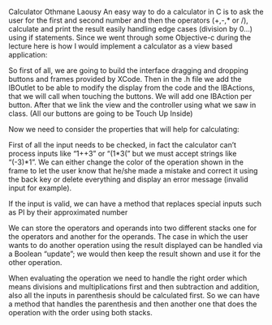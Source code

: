 Calculator Othmane Laousy
An easy way to do a calculator in C is to ask the user for the first and second number and then the operators (+,-,* or /), calculate and print the result easily handling edge cases (division by 0…) using if statements. Since we went through some Objective-c during the lecture here is how I would implement a calculator as a view based application: 
So first of all, we are going to build the interface dragging and dropping buttons and frames provided by XCode.Then in the .h file we add the IBOutlet to be able to modify the display from the code and the IBActions, that we will call when touching the buttons. We will add one IBAction per button.After that we link the view and the controller using what we saw in class. (All our buttons are going to be Touch Up Inside)
Now we need to consider the properties that will help for calculating:
First of all the input needs to be checked, in fact the calculator can’t process inputs like “1++3” or “(1*3(” but we must accept strings like “(-3)*1”. We can either change the color of the operation shown in the frame to let the user know that he/she made a mistake and correct it using the back key or delete everything and display an error message (invalid input for example).
If the input is valid, we can have a method that replaces special inputs such as PI by their approximated numberWe can store the operators and operands into two different stacks one for the operators and another for the operands. The case in which the user wants to do another operation using the result displayed can be handled via a Boolean “update”; we would then keep the result shown and use it for the other operation.When evaluating the operation we need to handle the right order which means divisions and multiplications first and then subtraction and addition, also all the inputs in parenthesis should be calculated first. So we can have a method that handles the parenthesis and then another one that does the operation with the order using both stacks. 